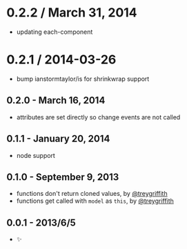 0.2.2 / March 31, 2014
==================

 * updating each-component

0.2.1 / 2014-03-26
==================

 * bump ianstormtaylor/is for shrinkwrap support

0.2.0 - March 16, 2014
----------------------
* attributes are set directly so change events are not called

0.1.1 - January 20, 2014
------------------------
* node support

0.1.0 - September 9, 2013
-------------------------
* functions don't return cloned values, by [@treygriffith](https://github.com/treygriffith)
* functions get called with `model` as `this`, by [@treygriffith](https://github.com/treygriffith)

0.0.1 - 2013/6/5
----------------
* :sparkles:
